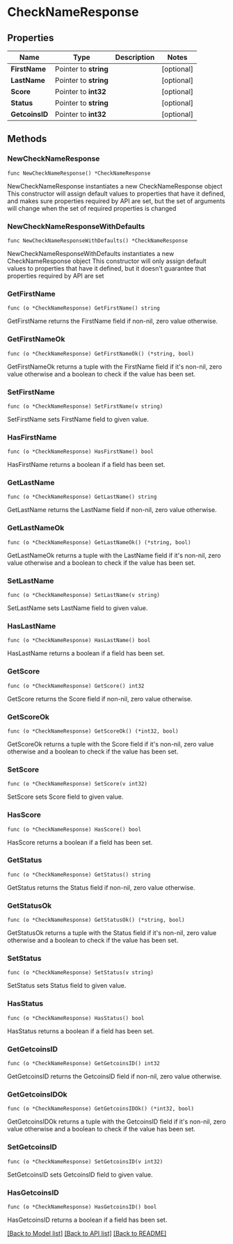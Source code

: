# CheckNameResponse

## Properties

Name | Type | Description | Notes
------------ | ------------- | ------------- | -------------
**FirstName** | Pointer to **string** |  | [optional] 
**LastName** | Pointer to **string** |  | [optional] 
**Score** | Pointer to **int32** |  | [optional] 
**Status** | Pointer to **string** |  | [optional] 
**GetcoinsID** | Pointer to **int32** |  | [optional] 

## Methods

### NewCheckNameResponse

`func NewCheckNameResponse() *CheckNameResponse`

NewCheckNameResponse instantiates a new CheckNameResponse object
This constructor will assign default values to properties that have it defined,
and makes sure properties required by API are set, but the set of arguments
will change when the set of required properties is changed

### NewCheckNameResponseWithDefaults

`func NewCheckNameResponseWithDefaults() *CheckNameResponse`

NewCheckNameResponseWithDefaults instantiates a new CheckNameResponse object
This constructor will only assign default values to properties that have it defined,
but it doesn't guarantee that properties required by API are set

### GetFirstName

`func (o *CheckNameResponse) GetFirstName() string`

GetFirstName returns the FirstName field if non-nil, zero value otherwise.

### GetFirstNameOk

`func (o *CheckNameResponse) GetFirstNameOk() (*string, bool)`

GetFirstNameOk returns a tuple with the FirstName field if it's non-nil, zero value otherwise
and a boolean to check if the value has been set.

### SetFirstName

`func (o *CheckNameResponse) SetFirstName(v string)`

SetFirstName sets FirstName field to given value.

### HasFirstName

`func (o *CheckNameResponse) HasFirstName() bool`

HasFirstName returns a boolean if a field has been set.

### GetLastName

`func (o *CheckNameResponse) GetLastName() string`

GetLastName returns the LastName field if non-nil, zero value otherwise.

### GetLastNameOk

`func (o *CheckNameResponse) GetLastNameOk() (*string, bool)`

GetLastNameOk returns a tuple with the LastName field if it's non-nil, zero value otherwise
and a boolean to check if the value has been set.

### SetLastName

`func (o *CheckNameResponse) SetLastName(v string)`

SetLastName sets LastName field to given value.

### HasLastName

`func (o *CheckNameResponse) HasLastName() bool`

HasLastName returns a boolean if a field has been set.

### GetScore

`func (o *CheckNameResponse) GetScore() int32`

GetScore returns the Score field if non-nil, zero value otherwise.

### GetScoreOk

`func (o *CheckNameResponse) GetScoreOk() (*int32, bool)`

GetScoreOk returns a tuple with the Score field if it's non-nil, zero value otherwise
and a boolean to check if the value has been set.

### SetScore

`func (o *CheckNameResponse) SetScore(v int32)`

SetScore sets Score field to given value.

### HasScore

`func (o *CheckNameResponse) HasScore() bool`

HasScore returns a boolean if a field has been set.

### GetStatus

`func (o *CheckNameResponse) GetStatus() string`

GetStatus returns the Status field if non-nil, zero value otherwise.

### GetStatusOk

`func (o *CheckNameResponse) GetStatusOk() (*string, bool)`

GetStatusOk returns a tuple with the Status field if it's non-nil, zero value otherwise
and a boolean to check if the value has been set.

### SetStatus

`func (o *CheckNameResponse) SetStatus(v string)`

SetStatus sets Status field to given value.

### HasStatus

`func (o *CheckNameResponse) HasStatus() bool`

HasStatus returns a boolean if a field has been set.

### GetGetcoinsID

`func (o *CheckNameResponse) GetGetcoinsID() int32`

GetGetcoinsID returns the GetcoinsID field if non-nil, zero value otherwise.

### GetGetcoinsIDOk

`func (o *CheckNameResponse) GetGetcoinsIDOk() (*int32, bool)`

GetGetcoinsIDOk returns a tuple with the GetcoinsID field if it's non-nil, zero value otherwise
and a boolean to check if the value has been set.

### SetGetcoinsID

`func (o *CheckNameResponse) SetGetcoinsID(v int32)`

SetGetcoinsID sets GetcoinsID field to given value.

### HasGetcoinsID

`func (o *CheckNameResponse) HasGetcoinsID() bool`

HasGetcoinsID returns a boolean if a field has been set.


[[Back to Model list]](../README.md#documentation-for-models) [[Back to API list]](../README.md#documentation-for-api-endpoints) [[Back to README]](../README.md)


